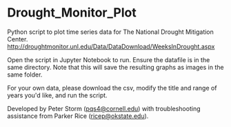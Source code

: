 # Drought_Monitor_Plot
Python script to plot time series data for The National Drought Mitigation Center. 
http://droughtmonitor.unl.edu/Data/DataDownload/WeeksInDrought.aspx

Open the script in Jupyter Notebook to run. Ensure the datafile is in the same directory. Note that this will save the resulting graphs as images in the same folder. 

For your own data, please download the csv, modify the title and range of years you'd like, and run the script.

Developed by Peter Storm (pqs4@cornell.edu) with troubleshooting assistance from Parker Rice (ricep@okstate.edu).

